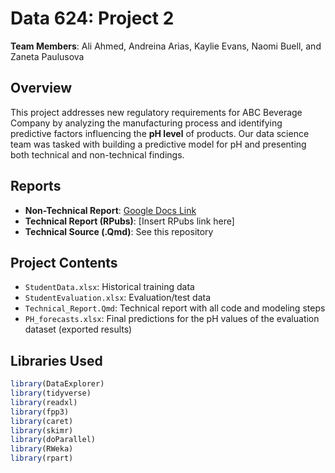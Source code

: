 # Data 624: Project 2

**Team Members**: Ali Ahmed, Andreina Arias, Kaylie Evans, Naomi Buell, and Zaneta Paulusova  

## Overview

This project addresses new regulatory requirements for ABC Beverage Company by analyzing the manufacturing process and identifying predictive factors influencing the **pH level** of products. Our data science team was tasked with building a predictive model for pH and presenting both technical and non-technical findings.

## Reports

- **Non-Technical Report**: [Google Docs Link](https://docs.google.com/document/d/1d8GVdmhSgmLv7RbIlDRXptjA4X7Tk-9nf_KX27u-PG4/edit?usp=sharing)
- **Technical Report (RPubs)**: [Insert RPubs link here]
- **Technical Source (.Qmd)**: See this repository

## Project Contents

- `StudentData.xlsx`: Historical training data
- `StudentEvaluation.xlsx`: Evaluation/test data
- `Technical_Report.Qmd`: Technical report with all code and modeling steps
- `PH_forecasts.xlsx`: Final predictions for the pH values of the evaluation dataset (exported results)

## Libraries Used

```r
library(DataExplorer)
library(tidyverse)
library(readxl)
library(fpp3)
library(caret)
library(skimr)
library(doParallel)
library(RWeka)
library(rpart)
